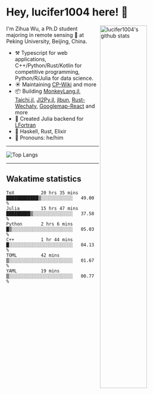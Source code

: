 # Hey, lucifer1004 here! :wave:

<img width="50%" align="right" alt="lucifer1004's github stats" src="https://github-readme-stats.vercel.app/api?username=lucifer1004&show_icons=true">

I'm Zihua Wu, a Ph.D student majoring in remote sensing :satellite: at Peking University, Beijing, China.

- :hammer_and_pick: Typescript for web applications, C++/Python/Rust/Kotlin for competitive programming, Python/R/Julia for data science.
- :sunny: Maintaining [CP-Wiki](https://cp-wiki.vercel.app) and more 
- :package: Building [MonkeyLang.jl](https://github.com/lucifer1004/MonkeyLang.jl), [Taichi.jl](https://github.com/lucifer1004/Taichi.jl), [Jl2Py.jl](https://github.com/lucifer1004/Jl2Py.jl), [jlbun](https://github.com/lucifer1004/jlbun), [Rust-Wechaty](https://github.com/wechaty/rust-wechaty), [Googlemap-React](https://github.com/googlemap-react/googlemap-react) and more
- :sparkler: Created Julia backend for [LFortran](https://github.com/lfortran/lfortran)
- :seedling: Haskell, Rust, Elixir
- :man: Pronouns: he/him

---

![Top Langs](https://github-readme-stats.vercel.app/api/top-langs/?username=lucifer1004&layout=compact)

---

## Wakatime statistics

<!--START_SECTION:waka-->

```text
TeX          20 hrs 35 mins  ████████████▒░░░░░░░░░░░░   49.00 %
Julia        15 hrs 47 mins  █████████▒░░░░░░░░░░░░░░░   37.58 %
Python       2 hrs 6 mins    █▒░░░░░░░░░░░░░░░░░░░░░░░   05.03 %
C++          1 hr 44 mins    █░░░░░░░░░░░░░░░░░░░░░░░░   04.13 %
TOML         42 mins         ▒░░░░░░░░░░░░░░░░░░░░░░░░   01.67 %
YAML         19 mins         ▒░░░░░░░░░░░░░░░░░░░░░░░░   00.77 %
```

<!--END_SECTION:waka-->
